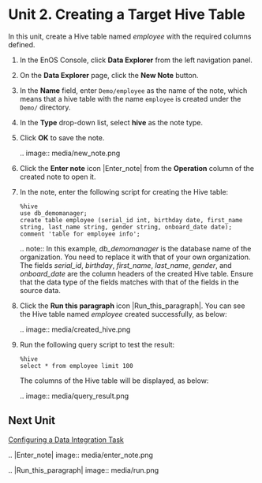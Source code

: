 # Unit 2. Creating a Target Hive Table

In this unit, create a Hive table named *employee* with the required columns defined.

1. In the EnOS Console, click **Data Explorer** from the left navigation panel.

2. On the **Data Explorer** page, click the **New Note** button.

3. In the **Name** field, enter `Demo/employee` as the name of the note, which means that a hive table with the name `employee` is created under the `Demo/` directory.

4. In the **Type** drop-down list, select **hive** as the note type.

5. Click **OK** to save the note.

   .. image:: media/new_note.png

6. Click the **Enter note** icon |Enter_note| from the **Operation** column of the created note to open it.

7. In the note, enter the following script for creating the Hive table:

   ```
   %hive
   use db_demomanager;
   create table employee (serial_id int, birthday date, first_name string, last_name string, gender string, onboard_date date);
   comment 'table for employee info';
   ```

   .. note:: In this example, *db_demomanager* is the database name of the organization. You need to replace it with that of your own organization. The fields *serial_id*, *birthday*, *first_name*, *last_name*, *gender*, and *onboard_date* are the column headers of the created Hive table. Ensure that the data type of the fields matches with that of the fields in the source data.

8. Click the **Run this paragraph** icon |Run_this_paragraph|. You can see the Hive table named *employee* created successfully, as below:

   .. image:: media/created_hive.png

9. Run the following query script to test the result:

   ```
   %hive
   select * from employee limit 100
   ```

   The columns of the Hive table will be displayed, as below:

   .. image:: media/query_result.png

## Next Unit

[Configuring a Data Integration Task](creating_data_integration_task)

.. |Enter_note| image:: media/enter_note.png

.. |Run_this_paragraph| image:: media/run.png

<!--end-->


